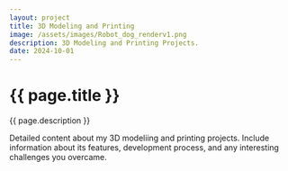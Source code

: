 ```yaml
---
layout: project
title: 3D Modeling and Printing
image: /assets/images/Robot_dog_renderv1.png
description: 3D Modeling and Printing Projects.
date: 2024-10-01
---
```


# {{ page.title }}

<!-- ![{{ page.title }} Image]({{ page.image }}) -->

{{ page.description }}

Detailed content about my 3D modeliing and printing projects. Include information about its features, development process, and any interesting challenges you overcame.



